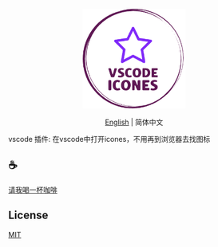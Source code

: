 <p align="center">
<img height="200" src="./assets/kv.png" alt="to unocss">
</p>
<p align="center"> <a href="./README.md">English</a> | 简体中文</p>

vscode 插件: 在vscode中打开icones，不用再到浏览器去找图标

## :coffee:

[请我喝一杯咖啡](https://github.com/Simon-He95/sponsor)

## License

[MIT](./license)

